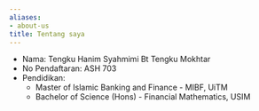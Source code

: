 ```yaml
---
aliases:
- about-us
title: Tentang saya
---
```


- Nama: Tengku Hanim Syahmimi Bt Tengku Mokhtar
- No Pendaftaran: ASH 703
- Pendidikan: 
    - Master of Islamic Banking and Finance - MIBF, UiTM
    - Bachelor of Science (Hons) - Financial Mathematics, USIM